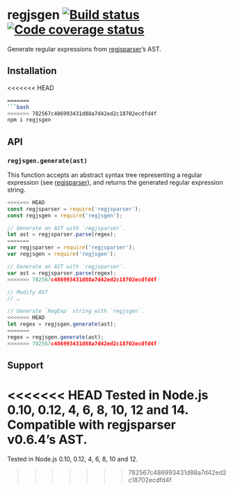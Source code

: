 # regjsgen [![Build status][travis-ci-img]][travis-ci] [![Code coverage status][codecov-img]][codecov]

Generate regular expressions from [regjsparser][regjsparser]’s AST.

## Installation

<<<<<<< HEAD
```sh
=======
```bash
>>>>>>> 782567c486993431d88a7d42ed2c18702ecdfd4f
npm i regjsgen
```

## API

### `regjsgen.generate(ast)`

This function accepts an abstract syntax tree representing a regular expression (see [regjsparser][regjsparser]), and returns the generated regular expression string.

```js
<<<<<<< HEAD
const regjsparser = require('regjsparser');
const regjsgen = require('regjsgen');

// Generate an AST with `regjsparser`.
let ast = regjsparser.parse(regex);
=======
var regjsparser = require('regjsparser');
var regjsgen = require('regjsgen');

// Generate an AST with `regjsparser`.
var ast = regjsparser.parse(regex);
>>>>>>> 782567c486993431d88a7d42ed2c18702ecdfd4f

// Modify AST
// …

// Generate `RegExp` string with `regjsgen`.
<<<<<<< HEAD
let regex = regjsgen.generate(ast);
=======
regex = regjsgen.generate(ast);
>>>>>>> 782567c486993431d88a7d42ed2c18702ecdfd4f
```

## Support

<<<<<<< HEAD
Tested in Node.js 0.10, 0.12, 4, 6, 8, 10, 12 and 14.<br>
Compatible with regjsparser v0.6.4’s AST.
=======
Tested in Node.js 0.10, 0.12, 4, 6, 8, 10 and 12.
>>>>>>> 782567c486993431d88a7d42ed2c18702ecdfd4f


[travis-ci]: https://travis-ci.org/bnjmnt4n/regjsgen
[travis-ci-img]: https://travis-ci.org/bnjmnt4n/regjsgen.svg?branch=master
[codecov]: https://codecov.io/gh/bnjmnt4n/regjsgen
[codecov-img]: https://codecov.io/gh/bnjmnt4n/regjsgen/branch/master/graph/badge.svg
[regjsparser]: https://github.com/jviereck/regjsparser
